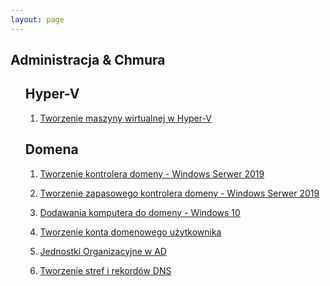 ```yaml
---
layout: page
---
```


<section>
	<h1>Administracja & Chmura</h1>
	<ul>
		<p><h2>Hyper-V</h2>
			<ol>
				<li><a href="{{ "/Hyper-V" | prepend: site.baseurl | replace: '//', '/' }}"><p>Tworzenie maszyny wirtualnej w Hyper-V</p></a></li>
			</ol>
		</p>
		<p><h2>Domena</h2>
			<ol>
				<li><a href="{{ "/creating-DC" | prepend: site.baseurl | replace: '//', '/' }}"><p>Tworzenie kontrolera domeny - Windows Serwer 2019</p></a></li>
				<li><a href="{{ "/creating-DC-rep" | prepend: site.baseurl | replace: '//', '/' }}"><p>Tworzenie zapasowego kontrolera domeny - Windows Serwer 2019</p></a></li>
				<li><a href="{{ "/adding-computer-to-domain" | prepend: site.baseurl | replace: '//', '/' }}"><p>Dodawania komputera do domeny - Windows 10</p></a></li>
				<li><a href="{{ "/adding-user-accounts"| prepend: site.baseurl | replace: '//', '/' }}"><p>Tworzenie konta domenowego użytkownika</p></a></li>
				<li><a href="{{ "/containers-in-ad"| prepend: site.baseurl | replace: '//', '/' }}"><p>Jednostki Organizacyjne w AD</p></a></li>
				<li><a href="{{ "/DNS"| prepend: site.baseurl | replace: '//', '/' }}"><p>Tworzenie stref i rekordów DNS</p></a></li>
			</ol>
		</p>
	</ul>
</section>
